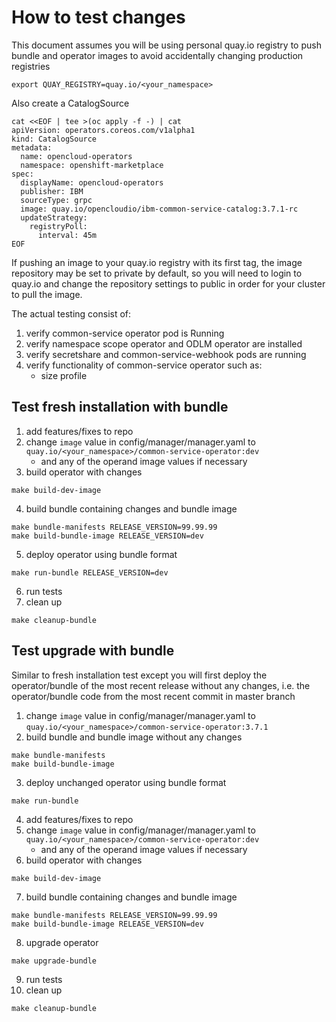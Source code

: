 # How to test changes
This document assumes you will be using personal quay.io registry to push bundle and operator images to avoid accidentally changing production registries
```
export QUAY_REGISTRY=quay.io/<your_namespace>
```

Also create a CatalogSource
```
cat <<EOF | tee >(oc apply -f -) | cat
apiVersion: operators.coreos.com/v1alpha1
kind: CatalogSource
metadata:
  name: opencloud-operators
  namespace: openshift-marketplace
spec:
  displayName: opencloud-operators
  publisher: IBM
  sourceType: grpc
  image: quay.io/opencloudio/ibm-common-service-catalog:3.7.1-rc
  updateStrategy:
    registryPoll:
      interval: 45m
EOF
```

If pushing an image to your quay.io registry with its first tag, the image repository may be set to private by default, so you will need to login to quay.io and change the repository settings to public in order for your cluster to pull the image.

The actual testing consist of:
1. verify common-service operator pod is Running
2. verify namespace scope operator and ODLM operator are installed
3. verify secretshare and common-service-webhook pods are running
4. verify functionality of common-service operator such as:
    - size profile

## Test fresh installation with bundle
1. add features/fixes to repo
2. change `image` value in config/manager/manager.yaml to `quay.io/<your_namespace>/common-service-operator:dev`
   - and any of the operand image values if necessary
3. build operator with changes
```
make build-dev-image
```
4. build bundle containing changes and bundle image
```
make bundle-manifests RELEASE_VERSION=99.99.99
make build-bundle-image RELEASE_VERSION=dev
```
5. deploy operator using bundle format
```
make run-bundle RELEASE_VERSION=dev
```
6. run tests
7. clean up
```
make cleanup-bundle
```

## Test upgrade with bundle
Similar to fresh installation test except you will first deploy the operator/bundle of the most recent release without any changes, i.e. the operator/bundle code from the most recent commit in master branch

1. change `image` value in config/manager/manager.yaml to `quay.io/<your_namespace>/common-service-operator:3.7.1`
2. build bundle and bundle image without any changes
```
make bundle-manifests
make build-bundle-image
```
3. deploy unchanged operator using bundle format
```
make run-bundle
```
4. add features/fixes to repo
5. change `image` value in config/manager/manager.yaml to `quay.io/<your_namespace>/common-service-operator:dev`
   - and any of the operand image values if necessary
6. build operator with changes
```
make build-dev-image
```
7. build bundle containing changes and bundle image
```
make bundle-manifests RELEASE_VERSION=99.99.99
make build-bundle-image RELEASE_VERSION=dev
```
8. upgrade operator
```
make upgrade-bundle
```
9. run tests
10. clean up
```
make cleanup-bundle
```
